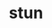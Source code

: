 ---
category: 4-letters
denotation: null
name: stun
reference_link: https://www.etymonline.com/word/stun
root_language: null
root_name: null
title: stun
type: free
word_sums:
- respelling: stun
  sum: 'Stun + '
---